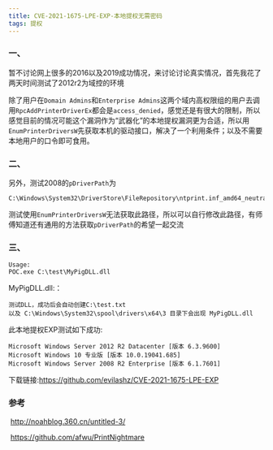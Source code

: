 ```yaml
---
title: CVE-2021-1675-LPE-EXP-本地提权无需密码
tags: 提权
---
```

### 一、

暂不讨论网上很多的2016以及2019成功情况，来讨论讨论真实情况，首先我花了两天时间测试了2012r2为域控的环境

除了用户在`Domain Admins`和`Enterprise Admins`这两个域内高权限组的用户去调用`RpcAddPrinterDriverEx`都会是`access_denied`，感觉还是有很大的限制，所以感觉目前的情况可能这个漏洞作为“武器化”的本地提权漏洞更为合适，所以用`EnumPrinterDriversW`先获取本机的驱动接口，解决了一个利用条件；以及不需要本地用户的口令即可食用。

### 二、

另外，测试2008的`pDriverPath`为

```
C:\Windows\System32\DriverStore\FileRepository\ntprint.inf_amd64_neutral_4616c3de1949be6d\Amd64\
```

测试使用`EnumPrinterDriversW`无法获取此路径，所以可以自行修改此路径，有师傅知道还有通用的方法获取`pDriverPath`的希望一起交流

### 三、

```
Usage: 
POC.exe C:\test\MyPigDLL.dll
```

MyPigDLL.dll:：

```
测试DLL，成功后会自动创建C:\test.txt
以及 C:\Windows\System32\spool\drivers\x64\3 目录下会出现 MyPigDLL.dll
```

此本地提权EXP测试如下成功:

```
Microsoft Windows Server 2012 R2 Datacenter [版本 6.3.9600]
Microsoft Windows 10 专业版 [版本 10.0.19041.685]
Microsoft Windows Server 2008 R2 Enterprise [版本 6.1.7601]
```

下载链接:https://github.com/evilashz/CVE-2021-1675-LPE-EXP

### 参考

​		http://noahblog.360.cn/untitled-3/

​		https://github.com/afwu/PrintNightmare